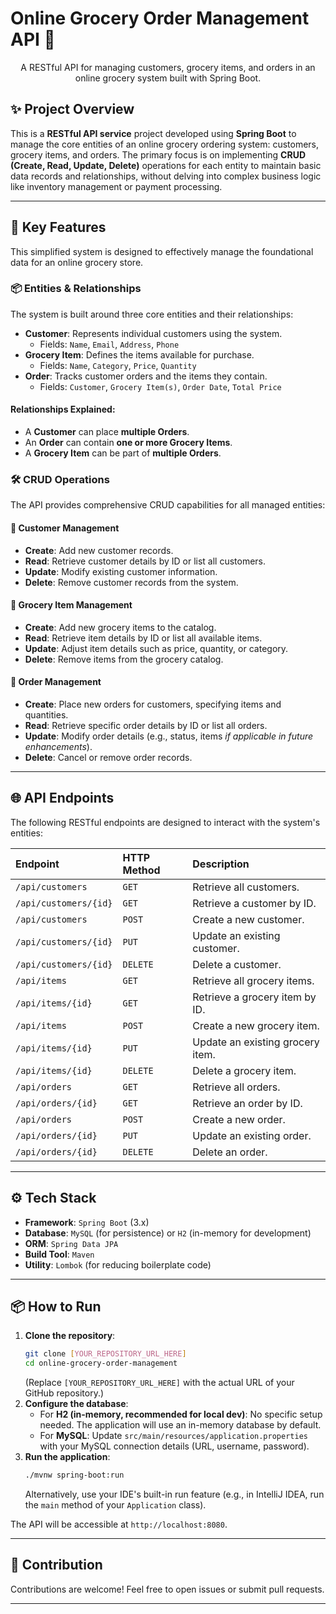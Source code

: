 # **Online Grocery Order Management API** 🛒

<p align="center">
  A RESTful API for managing customers, grocery items, and orders in an online grocery system built with Spring Boot.
</p>

## ✨ **Project Overview**
This is a **RESTful API service** project developed using **Spring Boot** to manage the core entities of an online grocery ordering system: customers, grocery items, and orders. The primary focus is on implementing **CRUD (Create, Read, Update, Delete)** operations for each entity to maintain basic data records and relationships, without delving into complex business logic like inventory management or payment processing.

***

## 🚀 **Key Features**

This simplified system is designed to effectively manage the foundational data for an online grocery store.

### **📦 Entities & Relationships**
The system is built around three core entities and their relationships:

* **Customer**: Represents individual customers using the system.
    * Fields: `Name`, `Email`, `Address`, `Phone`
* **Grocery Item**: Defines the items available for purchase.
    * Fields: `Name`, `Category`, `Price`, `Quantity`
* **Order**: Tracks customer orders and the items they contain.
    * Fields: `Customer`, `Grocery Item(s)`, `Order Date`, `Total Price`

#### **Relationships Explained:**
* A **Customer** can place **multiple Orders**.
* An **Order** can contain **one or more Grocery Items**.
* A **Grocery Item** can be part of **multiple Orders**.

### **🛠️ CRUD Operations**
The API provides comprehensive CRUD capabilities for all managed entities:

#### **👤 Customer Management**
* **Create**: Add new customer records.
* **Read**: Retrieve customer details by ID or list all customers.
* **Update**: Modify existing customer information.
* **Delete**: Remove customer records from the system.

#### **🍎 Grocery Item Management**
* **Create**: Add new grocery items to the catalog.
* **Read**: Retrieve item details by ID or list all available items.
* **Update**: Adjust item details such as price, quantity, or category.
* **Delete**: Remove items from the grocery catalog.

#### **📝 Order Management**
* **Create**: Place new orders for customers, specifying items and quantities.
* **Read**: Retrieve specific order details by ID or list all orders.
* **Update**: Modify order details (e.g., status, items *if applicable in future enhancements*).
* **Delete**: Cancel or remove order records.

***

## 🌐 **API Endpoints**
The following RESTful endpoints are designed to interact with the system's entities:

| Endpoint | HTTP Method | Description |
| :--- | :--- | :--- |
| `/api/customers` | `GET` | Retrieve all customers. |
| `/api/customers/{id}` | `GET` | Retrieve a customer by ID. |
| `/api/customers` | `POST` | Create a new customer. |
| `/api/customers/{id}` | `PUT` | Update an existing customer. |
| `/api/customers/{id}` | `DELETE` | Delete a customer. |
| `/api/items` | `GET` | Retrieve all grocery items. |
| `/api/items/{id}` | `GET` | Retrieve a grocery item by ID. |
| `/api/items` | `POST` | Create a new grocery item. |
| `/api/items/{id}` | `PUT` | Update an existing grocery item. |
| `/api/items/{id}` | `DELETE` | Delete a grocery item. |
| `/api/orders` | `GET` | Retrieve all orders. |
| `/api/orders/{id}` | `GET` | Retrieve an order by ID. |
| `/api/orders` | `POST` | Create a new order. |
| `/api/orders/{id}` | `PUT` | Update an existing order. |
| `/api/orders/{id}` | `DELETE` | Delete an order. |

***

## ⚙️ **Tech Stack**
* **Framework**: `Spring Boot` (3.x)
* **Database**: `MySQL` (for persistence) or `H2` (in-memory for development)
* **ORM**: `Spring Data JPA`
* **Build Tool**: `Maven`
* **Utility**: `Lombok` (for reducing boilerplate code)

***

## 📦 **How to Run**
1.  **Clone the repository**:
    ```bash
    git clone [YOUR_REPOSITORY_URL_HERE]
    cd online-grocery-order-management
    ```
    (Replace `[YOUR_REPOSITORY_URL_HERE]` with the actual URL of your GitHub repository.)
2.  **Configure the database**:
    * For **H2 (in-memory, recommended for local dev)**: No specific setup needed. The application will use an in-memory database by default.
    * For **MySQL**: Update `src/main/resources/application.properties` with your MySQL connection details (URL, username, password).
3.  **Run the application**:
    ```bash
    ./mvnw spring-boot:run
    ```
    Alternatively, use your IDE's built-in run feature (e.g., in IntelliJ IDEA, run the `main` method of your `Application` class).

The API will be accessible at `http://localhost:8080`.

***

## 🤝 **Contribution**
Contributions are welcome! Feel free to open issues or submit pull requests.

***
